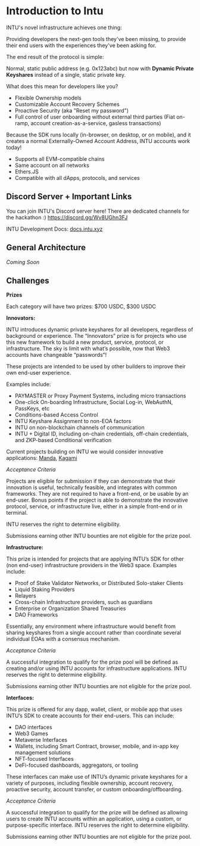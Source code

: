 # Introduction to Intu

INTU's novel infrastructure achieves one thing:

Providing developers the next-gen tools they've been missing, to provide their end users with the experiences they've been asking for. 

The end result of the protocol is simple:

Normal, static public address (e.g. 0x123abc) but now with **Dynamic Private Keyshares** instead of a single, static private key.

What does this mean for developers like you?

 - Flexible Ownership models
 - Customizable Account Recovery Schemes
 - Proactive Security (aka "Reset my password")
 - Full control of user onboarding without external third parties (Fiat on-ramp, account creation-as-a-service, gasless transactions)

Because the SDK runs locally (in-browser, on desktop, or on mobile), and it creates a normal Externally-Owned Account Address, INTU accounts work today! 

 - Supports all EVM-compatible chains
 - Same account on all networks
 - Ethers.JS 
 - Compatible with all dApps, protocols, and services


## Discord Server + Important Links
You can join INTU's Discord server here! There are dedicated channels for the hackathon :)
https://discord.gg/Wv8UGhn3FJ

INTU Development Docs: [docs.intu.xyz](docs.intu.xyz)

## General Architecture

*Coming Soon*

## Challenges

**Prizes**

Each category will have two prizes: $700 USDC, $300 USDC

**​​Innovators:**

INTU introduces dynamic private keyshares for all developers, regardless of background or experience. The “Innovators” prize is for projects who use this new framework to build a new product, service, protocol, or infrastructure. The sky is limit with what’s possible, now that Web3 accounts have changeable “passwords”!

These projects are intended to be used by other builders to improve their own end-user experience.

Examples include:

-   PAYMASTER or Proxy Payment Systems, including micro transactions   
-   One-click On-boarding Infrastructure, Social Log-in, WebAuthN, PassKeys, etc    
-   Conditions-based Access Control    
-   INTU Keyshare Assignment to non-EOA factors    
-   INTU on non-blockchain channels of communication
-   INTU + Digital ID, including on-chain credentials, off-chain credentials, and ZKP-based Conditional verification

Current projects building on INTU we would consider innovative applications: [Manda](https://medium.com/@intuofficial/revolutionizing-otc-desks-with-mandadao-and-intus-sdk-pioneering-a-fair-and-secure-future-for-f929ec443fb7), [Kagami](https://medium.com/@intuofficial/a-new-era-of-self-custody-how-kagami-and-intu-are-revolutionizing-digital-asset-management-d0cad7c248d0)

*Acceptance Criteria*

Projects are eligible for submission if they can demonstrate that their innovation is useful, technically feasible, and integrates with common frameworks. They are not required to have a front-end, or be usable by an end-user. Bonus points if the project is able to demonstrate the innovative protocol, service, or infrastructure live, either in a simple front-end or in terminal.

INTU reserves the right to determine eligibility.

Submissions earning other INTU bounties are not eligible for the prize pool.

**Infrastructure:**

This prize is intended for projects that are applying INTU’s SDK for other (non end-user) infrastructure providers in the Web3 space. Examples include:

-   Proof of Stake Validator Networks, or Distributed Solo-staker Clients
-   Liquid Staking Providers
-   Relayers
-   Cross-chain Infrastructure providers, such as guardians
-   Enterprise or Organization Shared Treasuries
-   DAO Frameworks

Essentially, any environment where infrastructure would benefit from sharing keyshares from a single account rather than coordinate several individual EOAs with a consensus mechanism.

*Acceptance Criteria*

A successful integration to qualify for the prize pool will be defined as creating and/or using INTU accounts for infrastructure applications. INTU reserves the right to determine eligibility.

Submissions earning other INTU bounties are not eligible for the prize pool.

**Interfaces:**

This prize is offered for any dapp, wallet, client, or mobile app that uses INTU’s SDK to create accounts for their end-users. This can include:

-   DAO interfaces
-   Web3 Games
-   Metaverse Interfaces
-   Wallets, including Smart Contract, browser, mobile, and in-app key management solutions
-   NFT-focused Interfaces
-   DeFi-focused dashboards, aggregators, or tooling
 
These interfaces can make use of INTU’s dynamic private keyshares for a variety of purposes, including flexible ownership, account recovery, proactive security, account transfer, or custom onboarding/offboarding.

*Acceptance Criteria*

A successful integration to qualify for the prize will be defined as allowing users to create INTU accounts within an application, using a custom, or purpose-specific interface. INTU reserves the right to determine eligibility.

Submissions earning other INTU bounties are not eligible for the prize pool.
